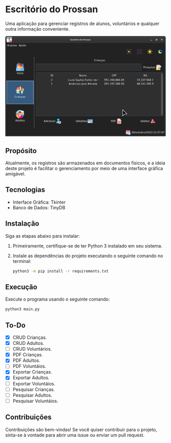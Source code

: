 # Escritório do Prossan

Uma aplicação para gerenciar registros de alunos, voluntários e qualquer outra informação conveniente.

<img src="./assets/images/sample.png" alt="Texto alternativo da imagem" width="600">


## Propósito

Atualmente, os registros são armazenados em documentos físicos, e a ideia deste projeto é facilitar o gerenciamento por meio de uma interface gráfica amigável.

## Tecnologias

- Interface Gráfica: Tkinter
- Banco de Dados: TinyDB

## Instalação

Siga as etapas abaixo para instalar:

1. Primeiramente, certifique-se de ter Python 3 instalado em seu sistema.

2. Instale as dependências do projeto executando o seguinte comando no terminal:

   ```bash
   python3 -m pip install -r requirements.txt
   ```

## Execução   
Execute o programa usando o seguinte comando:

   ```bash
   python3 main.py
   ```

## To-Do

- [x] CRUD Crianças.
- [x] CRUD Adultos.
- [ ] CRUD Voluntários.
- [x] PDF Crianças.
- [x] PDF Adultos.
- [ ] PDF Voluntáios.
- [x] Exportar Crianças.
- [x] Exportar Adultos.
- [ ] Exportar Voluntáios.
- [ ] Pesquisar Crianças.
- [ ] Pesquisar Adultos.
- [ ] Pesquisar Voluntáios.

## Contribuições

Contribuições são bem-vindas! Se você quiser contribuir para o projeto, sinta-se à vontade para abrir 
uma issue ou enviar um pull request.
